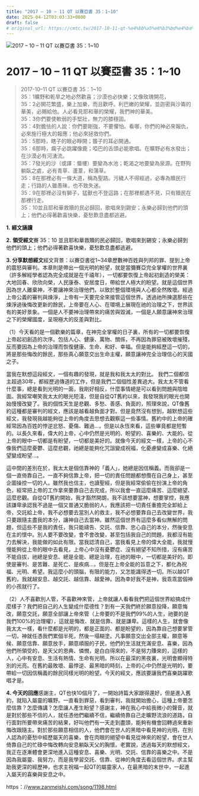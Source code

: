 ```yaml
---
title: "2017 – 10 – 11 QT 以賽亞書 35：1~10"
date: 2025-04-12T03:03:33+0800
draft: false
# original_url: https://cmtc.tw/2017-10-11-qt-%e4%bb%a5%e8%b3%bd%e4%ba%9e%e6%9b%b8-35%ef%bc%9a110
---
```


![2017 – 10 – 11 QT 以賽亞書 35：1~10](/images/qt.jpg   "2017 – 10 – 11 QT 以賽亞書 35：1~10")

# 2017 – 10 – 11 QT 以賽亞書 35：1~10

> 2017-10–11 QT 以賽亞書 35：1~10  
> 35：1曠野和乾旱之地必然歡喜；沙漠也必快樂；又像玫瑰開花，  
> 35：2必開花繁盛，樂上加樂，而且歡呼。利巴嫩的榮耀，並迦密與沙崙的華美，必賜給他。人必看見耶和華的榮耀，我們神的華美。  
> 35：3你們要使軟弱的手堅壯，無力的膝穩固。  
> 35：4對膽怯的人說：你們要剛強，不要懼怕。看哪，你們的神必來報仇，必來施行極大的報應；他必來拯救你們。  
> 35：5那時，瞎子的眼必睜開；聾子的耳必開通。  
> 35：6那時，瘸子必跳躍像鹿；啞巴的舌頭必能歌唱。在曠野必有水發出；在沙漠必有河湧流。  
> 35：7發光的沙（或譯：蜃樓）要變為水池；乾渴之地要變為泉源。在野狗躺臥之處，必有青草、蘆葦，和蒲草。  
> 35：8在那裡必有一條大道，稱為聖路。污穢人不得經過，必專為贖民行走；行路的人雖愚昧，也不致失迷。  
> 35：9在那裡必沒有獅子，猛獸也不登這路；在那裡都遇不見，只有贖民在那裡行走。  
> 35：10並且耶和華救贖的民必歸回，歌唱來到錫安；永樂必歸到他們的頭上；他們必得著歡喜快樂，憂愁歎息盡都逃避。

**1.** **經文誦讀**

**2.** **領受經文**賽 35：10 並且耶和華救贖的民必歸回，歌唱來到錫安；永樂必歸到他們的頭上；他們必得著歡喜快樂，憂愁歎息盡都逃避。

**3. 分享默想經文**經文背景：以賽亞書從1~34章歷數神百姓與列邦的罪、提到上帝的震怒與審判。本章則是帶出一個光明的盼望，就是當彌賽亞完全掌權的世界裏（許多解經學者認為完全成就是在千禧年），一切都要恢復上帝起初創造的榮美：大地回春、欣欣向榮，人民康泰、安居度日，帶給世人極大的盼望。就是這個世界因為世人離棄神，不要讓神來治理他們，以致於整個環境與人心都全然敗壞。經過上帝公義的審判與煉淨，上帝有一天要完全來接管這個世界。透過祂所揀選那些在煉淨過後悔改更新的餘民，上帝要在人心、在環境上展現在祂的治理之下，世界該有的美好景象。一個是人不要神治理帶來的痛苦與毀滅，一個是人願意讓神來治理之下的榮耀國度，呈現極大的反差與對比。

（1）今天看的是一個歡樂的篇章，在神完全掌權的日子裏，所有的一切都要恢復上帝起初創造的次序。包括人心、健康、萬物、關係，不再因為罪惡被敗壞摧殘，反而要因為上帝的治理而恢復健康、生命、和好、幸福。但是能夠經歷這一切的，將是那些悔改的餘民，那些真心願意交出生命主權，願意讓神完全治理信心的天國之子。

當我在默想這段經文，一個有趣的發現，就是我和我太太的對比。 我們二個都信主超過30年，都經歷過傳道的工作，但是我們二個個性差異過大。我太太不管看什麼事，總是看到光明的一面，我剛好相反，什麼事情總是可以看到問題與陰暗面。我經常嘲笑我太太的眼光短淺，但是自從QT舊約以來，我發現我的眼光也開始慢慢改變了。我的個性天生是悲觀、多愁、善感、負面的，照理來說，QT像舊約這種都是審判的經文，應該是越看越負面才對。但是竟然沒有想到，越默想這些經文，我發現我越能夠從上帝的角度去思想去觀察這一些事情。舊約中的上帝的確經常因為百姓的悖逆忿怒、憂傷、難過…，但是以永恆來看，這些畢竟都是短暫的。以長久來看，偉大的上帝，心中仍然是光明的、盼望的、喜樂的、大能的。從上帝的眼中一切都是有盼望，一切都是美好的。就像今天的經文一樣，上帝的心不像我們這麼憂鬱、這麼悲觀，祂總是能夠化咒詛變成祝福，化憂慮變成喜樂、化絕望變成盼望…。

這中間的差別在於，我太太是個信靠神的「義人」，她總是因信稱義。而我卻是一個一直倚靠自己，一直不夠信靠上帝，把一切的責任問題都想攬在自己身上，甚至企圖操控一切的人。雖然我也信主，也讀聖經，但是我經常偷偷在扮演上帝的角色，經常把上帝的工作拿來要靠自己去完成，所以我會一直這麼痛苦、這麼絕望、這麼悲觀。自從QT舊約開始，我才豁然開朗，我不該想要當神，想要掌控，我應該謙卑承認我不過是一個又普通又脆弱的人，我應該把一切責任重擔完全卸給上帝，交託給上帝，我不必想要去當別人的救主，我不必想要靠自己去改變世界，我只要跟隨主盡我的本分，讓神自己去當神。雖然這個世界有這麼多看似無解的問題，但這些不是我的責任，我只能禱告、交託、信靠、忠心自己的本分，然後安息在主的懷中。別人要不要改變，會不會改變，甚至包括我自己的問題，我都沒有能力去解決，我能做的如此有限。當我認清自己，當我看見上帝的偉大全能，我就慢慢能夠從上帝的眼中去看見，上帝心中沒有憂鬱症、沒有絕望不知所措，沒有痛苦不能自拔，祂總是安息、總是全能、總是治理，在祂的眼中，一切都是美好的。即使是審判、是苦難、是死亡、是疾病…，但是在上帝全能的旨意之下，都化為祝福、光明、希望。我這麼小的頭腦，有限的能力，又怎能識得透一切。所以越QT舊約，我就越安息、越交託、越信靠、越愛神。因為幸好我不是神，我乖乖當個神的小孩就行了。

（2）人不喜歡別人管，不喜歡神來管，上帝就讓人看看我們把這個世界給搞成什麼樣子？我們把自己的人生變成什麼德性？到有一天我們終於願意投降，願意悔改，願意交託，願意全部讓上帝來管（上帝要的不是我們99%的人生，祂要的是我們100%的治理權），這就是悔改、就是信靠、就是謙卑。這樣的人生，就會像我太太一樣，看什麼都是光明的，都是正面的、都是盼望的，因為靠自己想要掌管一切，神就任憑我們累個半死，然後一塌糊塗。凡事願意交出全部主權，願意等候、願意信靠、願意放手，願意順服的子民，他們的生活就充滿安息、喜樂，因為他們所領受的，是天父的恩典、憐憫，是白白得來的，不是努力賺來的，這樣的人，心中有安息、生活有熱情、生命有光明。所以在最深的黑夜裏，光明會顯得特別的光亮。在舊約最敗壞、最悖逆、最黑暗的時刻，上帝的心中仍然是光明的，要帶給一切因信稱義的餘民同樣光明的盼望。今天的經文，應該要讓我們喜樂跳躍歌唱才是。

**4. 今天的回應**感謝主，QT也快10個月了，一開始詩篇大家跟得還好，但是進入舊約，就陷入屬靈的曠野。一直看到罪惡，看到審判，我就開始擔心，這種上帝要怎麼信靠？怎麼傳講？怎麼讓人產生盼望？感謝主，神在我心中給我微小的聲音，就是對於那些不信的人，就任憑他們繼續不信，繼續倚靠自己走曠野流浪的道路，自行面對所要帶來痛苦的結果，好叫他們有一天走到盡頭，能夠有機會回轉過來重新悔改跟隨主。對於那些願意相信的人，他們會在世人的黑暗中看見神的光明，在別人認為的憂愁中經歷屬天的喜樂，會在肉眼的絕望中看見從神來的盼望，會在世人倚靠自己的忙碌中悔改轉向安息躺臥天父的胸懷。老實說，透過每天的默想經文，我正在逐漸體會更深地進入這種安息、喜樂、光明、交託、信靠的喜樂之中。不是因為我屬靈、我努力，而是我學習交託、信靠、從神的角度去看這個世界。求主幫助我更深的經歷神，也求主祝福一起QT的屬靈家人，在最黑暗的末世中，一起進入屬天的喜樂與安息之中。

https：//www.zanmeishi.com/song/1198.html